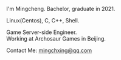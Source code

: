 
I'm Mingcheng.
Bachelor, graduate in 2021.

Linux(Centos), C, C++, Shell.

Game Server-side Engineer.  
Working at Archosaur Games in Beijing.

Contact Me:      mingchxing@qq.com
